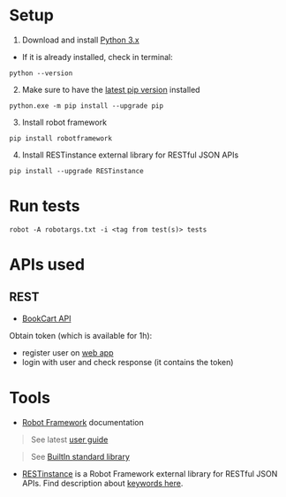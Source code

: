 # Setup

1. Download and install [Python 3.x](https://www.python.org/downloads/windows/)
- If it is already installed, check in terminal:

```
python --version
```

2. Make sure to have the [latest pip version](https://pip.pypa.io/en/stable/installation/) installed

```
python.exe -m pip install --upgrade pip
```

3. Install robot framework

```
pip install robotframework
```

4. Install RESTinstance external library for RESTful JSON APIs

```
pip install --upgrade RESTinstance
```

# Run tests

```
robot -A robotargs.txt -i <tag from test(s)> tests
```

# APIs used

## REST
- [BookCart API](https://bookcart.azurewebsites.net/swagger/index.html)

Obtain token (which is available for 1h):
- register user on [web app](https://bookcart.azurewebsites.net/)
- login with user and check response (it contains the token)

# Tools

- [Robot Framework](https://robotframework.org/robotframework/) documentation
> See latest [user guide](https://robotframework.org/robotframework/latest/RobotFrameworkUserGuide.html)

> See [BuiltIn standard library](https://robotframework.org/robotframework/latest/libraries/BuiltIn.html)

- [RESTinstance](https://github.com/asyrjasalo/RESTinstance/) is a Robot Framework external library for RESTful JSON APIs. Find description about [keywords here](https://asyrjasalo.github.io/RESTinstance/).
